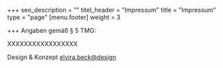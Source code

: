 +++
seo_description = ""
titel_header = "Impressum"
title = "Impressum"
type = "page"
[menu.footer]
weight = 3

+++
Angaben gemäß § 5 TMG:

XXXXXXXXXXXXXXXXX

Design & Konzept 
[elvira.beck@design](http://elvirabeck-design.de)
